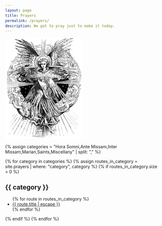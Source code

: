 ```yaml
---
layout: page
title: Prayers
permalink: /prayers/
description: We got to pray just to make it today.
---
```

<p><img src="/assets/images/angel-song-of-bethlehem.png" alt="Angel from the Song of Bethlehem" style="width: 50%;">

{% assign categories = "Hora Somni,Ante Missam,Inter Missam,Marian,Saints,Miscellany" | split: "," %}

{% for category in categories %}
  {% assign routes_in_category = site.prayers | where: "category", category %}
  {% if routes_in_category.size > 0 %}
<h2>{{ category }}</h2>
<ul class="more-space">
    {% for route in routes_in_category %}
  <li><a class="route-link" href="{{ route.url | relative_url }}">{{ route.title | escape }}</a></li>
    {% endfor %}
</ul>
  {% endif %}
{% endfor %}